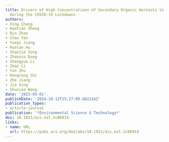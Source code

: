 ```yaml
---
title: Drivers of High Concentrations of Secondary Organic Aerosols in Northern China
  during the COVID-19 Lockdowns
authors:
- Xing Chang
- Haotian Zheng
- Bin Zhao
- Chao Yan
- Yueqi Jiang
- Ruolan Hu
- Shaojie Song
- Zhaoxin Dong
- Shengyue Li
- Zeqi Li
- Yun Zhu
- Hongrong Shi
- Zhe Jiang
- Jia Xing
- Shuxiao Wang
date: '2023-03-01'
publishDate: '2024-10-12T15:27:09.682216Z'
publication_types:
- article-journal
publication: '*Environmental Science & Technology*'
doi: 10.1021/acs.est.2c06914
links:
- name: URL
  url: https://pubs.acs.org/doi/abs/10.1021/acs.est.2c06914
---
```

